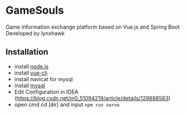 # GameSouls
Game information exchange platform based on Vue.js and Spring Boot Developed by lynxhawk
## Installation
- install [node.js](https://nodejs.org/en/download)
- install [vue-cli](https://cli.vuejs.org/zh/guide/installation.html)
- install navicat for mysql
- install [mysql](https://dev.mysql.com/downloads/installer/)
- Edit Configuration in IDEA (https://blog.csdn.net/m0_51094219/article/details/129888583)
- open cmd cd [dir] and input `npm run serve`
